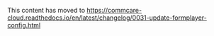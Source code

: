 This content has moved to https://commcare-cloud.readthedocs.io/en/latest/changelog/0031-update-formplayer-config.html
